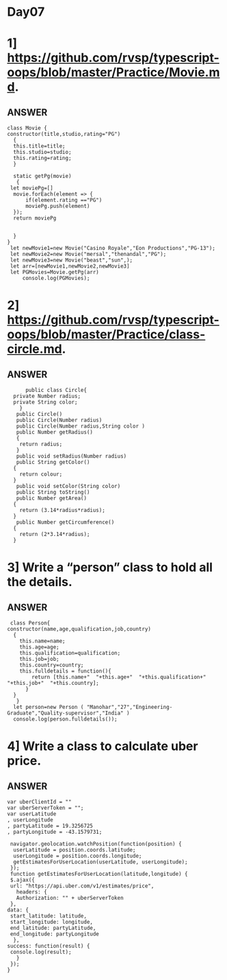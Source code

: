 # Day07
# 1] https://github.com/rvsp/typescript-oops/blob/master/Practice/Movie.md.
ANSWER
---
    class Movie {
    constructor(title,studio,rating="PG")
      {
      this.title=title;
      this.studio=studio;
      this.rating=rating;
      }

      static getPg(movie)
       { 
     let moviePg=[]
      movie.forEach(element => {
          if(element.rating =="PG")
          moviePg.push(element)
      });
      return moviePg


      }
    }
     let newMovie1=new Movie("Casino Royale","Eon Productions","PG-13");
     let newMovie2=new Movie("mersal","thenandal","PG");
     let newMovie3=new Movie("beast","sun",);
     let arr=[newMovie1,newMovie2,newMovie3]
     let PGMovies=Movie.getPg(arr)
         console.log(PGMovies);


# 2] https://github.com/rvsp/typescript-oops/blob/master/Practice/class-circle.md.
ANSWER
----
          public class Circle{
      private Number radius;
      private String color;
        }
       public Circle()
       public Circle(Number radius)
       public Circle(Number radius,String color )
       public Number getRadius()
       {
        return radius;
       }
       public void setRadius(Number radius)
       public String getColor()
      {
        return colour;
      }
       public void setColor(String color)
       public String toString()
       public Number getArea()
      {
        return (3.14*radius*radius);
      }
       public Number getCircumference()
      {
        return (2*3.14*radius);
      }


# 3] Write a “person” class to hold all the details.
ANSWER
----
     class Person{
    constructor(name,age,qualification,job,country)
      {
        this.name=name;
        this.age=age;
        this.qualification=qualification;
        this.job=job;
        this.country=country;
        this.fulldetails = function(){
            return [this.name+"  "+this.age+"  "+this.qualification+"  "+this.job+"  "+this.country];
          }
      }
       }
      let person=new Person ( "Manohar","27","Engineering-Graduate","Quality-supervisor","India" )
      console.log(person.fulldetails());

# 4] Write a class to calculate uber price.
ANSWER
----
    var uberClientId = ""
    var uberServerToken = "";
    var userLatitude
    , userLongitude
    , partyLatitude = 19.3256725
    , partyLongitude = -43.1579731;

     navigator.geolocation.watchPosition(function(position) {
      userLatitude = position.coords.latitude;
      userLongitude = position.coords.longitude;
      getEstimatesForUserLocation(userLatitude, userLongitude);
     });
     function getEstimatesForUserLocation(latitude,longitude) {
     $.ajax({
     url: "https://api.uber.com/v1/estimates/price",
       headers: {
       Authorization: "" + uberServerToken
     },
    data: { 
     start_latitude: latitude,
     start_longitude: longitude,
     end_latitude: partyLatitude,
     end_longitude: partyLongitude
      },
    success: function(result) {
     console.log(result);
       }
     });
    }
